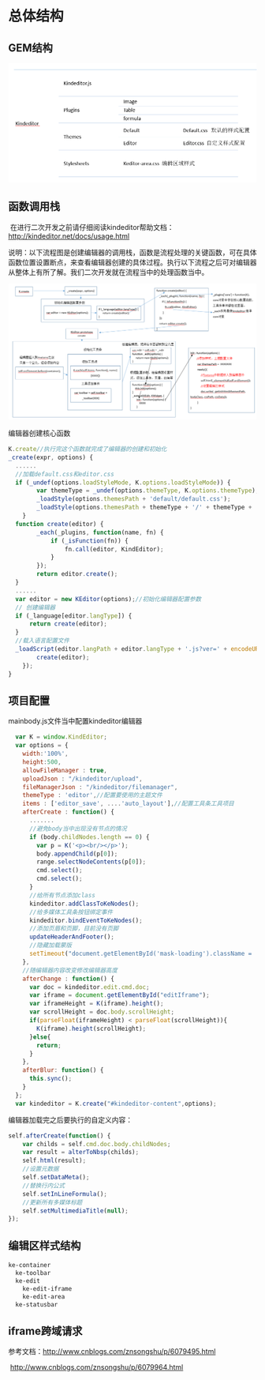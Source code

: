 # 总体结构

## GEM结构

![GEMstructure](assets/gemstruct.png)

## 函数调用栈

​	在进行二次开发之前请仔细阅读kindeditor帮助文档：http://kindeditor.net/docs/usage.html

​	说明：以下流程图是创建编辑器的调用栈，函数是流程处理的关键函数，可在具体函数位置设置断点，来查看编辑器创建的具体过程。执行以下流程之后可对编辑器从整体上有所了解。我们二次开发就在流程当中的处理函数当中。

![prcflow](assets/prcflow.png)

编辑器创建核心函数

```javascript
K.create//执行完这个函数就完成了编辑器的创建和初始化
_create(expr, options) {
  ......
  //加载default.css和editor.css
  if (_undef(options.loadStyleMode, K.options.loadStyleMode)) {
		var themeType = _undef(options.themeType, K.options.themeType);
		_loadStyle(options.themesPath + 'default/default.css');
		_loadStyle(options.themesPath + themeType + '/' + themeType + '.css');
	}
  function create(editor) {
		_each(_plugins, function(name, fn) {
			if (_isFunction(fn)) {
				fn.call(editor, KindEditor);
			}
		});
		return editor.create();
  }
  ......
  var editor = new KEditor(options);//初始化编辑器配置参数
  // 创建编辑器
  if (_language[editor.langType]) {
      return create(editor);
  }
  //载入语言配置文件
  _loadScript(editor.langPath + editor.langType + '.js?ver=' + encodeURIComponent(K.DEBUG ? _TIME : _VERSION), function() {
		create(editor);
	});
}
```

## 项目配置

mainbody.js文件当中配置kindeditor编辑器

```javascript
  var K = window.KindEditor;
  var options = {
    width:'100%',
    height:500,
    allowFileManager : true,
    uploadJson : "/kindeditor/upload",
    fileManagerJson : "/kindeditor/filemanager",
    themeType : 'editor',//配置要使用的主题文件
    items : ['editor_save', ....'auto_layout'],//配置工具条工具项目
    afterCreate : function() {
      .......
      //避免body当中出现没有节点的情况
      if (body.childNodes.length == 0) {
        var p = K('<p><br/></p>'); 
        body.appendChild(p[0]);
        range.selectNodeContents(p[0]);
        cmd.select();
        cmd.select();
      }
	  //给所有节点添加class
      kindeditor.addClassToKeNodes();
      //给多媒体工具条按钮绑定事件
      kindeditor.bindEventToKeNodes();
      //添加页眉和页脚，目前没有页脚
      updateHeaderAndFooter();
	  //隐藏加载蒙版
      setTimeout("document.getElementById('mask-loading').className = 'mask-loader-none'", 500);
    },
    //随编辑器内容改变修改编辑器高度
    afterChange : function() {
      var doc = kindeditor.edit.cmd.doc;
      var iframe = document.getElementById("editIframe");
      var iframeHeight = K(iframe).height();
      var scrollHeight = doc.body.scrollHeight;
      if(parseFloat(iframeHeight) < parseFloat(scrollHeight)){
        K(iframe).height(scrollHeight);
      }else{
        return;
      }
    },
    afterBlur: function() {
      this.sync();
    }
  };
  var kindeditor = K.create("#kindeditor-content",options);
```

编辑器加载完之后要执行的自定义内容：

```javascript
self.afterCreate(function() {
    var childs = self.cmd.doc.body.childNodes;
    var result = alterToNbsp(childs); 
    self.html(result);
    //设置元数据
    self.setDataMeta();
    //替换行内公式
    self.setInLineFormula();
    //更新所有多媒体标题
    self.setMultimediaTitle(null);
});
```
## 编辑区样式结构

```
ke-container
  ke-toolbar 
  ke-edit
    ke-edit-iframe
    ke-edit-area
  ke-statusbar
```
## iframe跨域请求

参考文档：http://www.cnblogs.com/znsongshu/p/6079495.html

​		   http://www.cnblogs.com/znsongshu/p/6079964.html